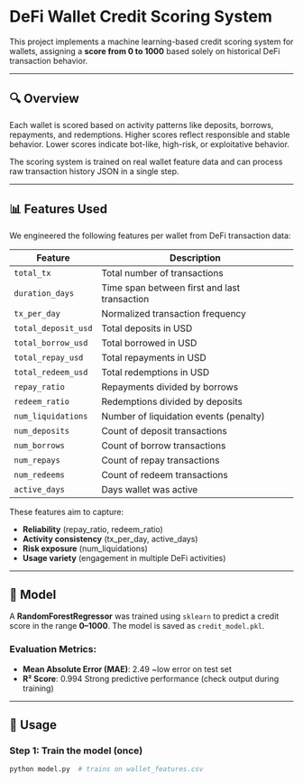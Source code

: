 # DeFi Wallet Credit Scoring System

This project implements a machine learning-based credit scoring system for wallets, assigning a **score from 0 to 1000** based solely on historical DeFi transaction behavior.

---

## 🔍 Overview

Each wallet is scored based on activity patterns like deposits, borrows, repayments, and redemptions. Higher scores reflect responsible and stable behavior. Lower scores indicate bot-like, high-risk, or exploitative behavior.

The scoring system is trained on real wallet feature data and can process raw transaction history JSON in a single step.

---

## 📊 Features Used

We engineered the following features per wallet from DeFi transaction data:

| Feature               | Description |
|-----------------------|-------------|
| `total_tx`            | Total number of transactions |
| `duration_days`       | Time span between first and last transaction |
| `tx_per_day`          | Normalized transaction frequency |
| `total_deposit_usd`   | Total deposits in USD |
| `total_borrow_usd`    | Total borrowed in USD |
| `total_repay_usd`     | Total repayments in USD |
| `total_redeem_usd`    | Total redemptions in USD |
| `repay_ratio`         | Repayments divided by borrows |
| `redeem_ratio`        | Redemptions divided by deposits |
| `num_liquidations`    | Number of liquidation events (penalty) |
| `num_deposits`        | Count of deposit transactions |
| `num_borrows`         | Count of borrow transactions |
| `num_repays`          | Count of repay transactions |
| `num_redeems`         | Count of redeem transactions |
| `active_days`         | Days wallet was active |

These features aim to capture:
- **Reliability** (repay_ratio, redeem_ratio)
- **Activity consistency** (tx_per_day, active_days)
- **Risk exposure** (num_liquidations)
- **Usage variety** (engagement in multiple DeFi activities)

---

## 🧠 Model

A **RandomForestRegressor** was trained using `sklearn` to predict a credit score in the range **0–1000**. The model is saved as `credit_model.pkl`.

### Evaluation Metrics:
- **Mean Absolute Error (MAE)**: 2.49 ~low error on test set
- **R² Score**: 0.994  Strong predictive performance (check output during training)

---

## 🚀 Usage

### Step 1: Train the model (once)
```bash
python model.py  # trains on wallet_features.csv
